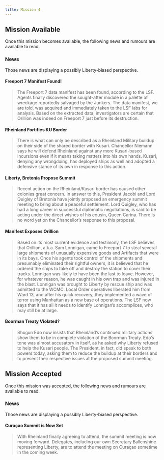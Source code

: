```yaml
---
title: Mission 4
---
```


## Mission Available

Once this mission becomes available, the following news and rumours are available to read.

### News
Those news are displaying a possibly Liberty-biased perspective.

#### Freeport 7 Manifest Found!
> The Freeport 7 data manifest has been found, according to the LSF. Agents finally discovered the sought-after module in a palette of wreckage reportedly salvaged by the Junkers. The data manifest, we are told, was acquired and immediately taken to the LSF labs for analysis. Based on the extracted data, investigators are certain that Orillion was indeed on Freeport 7 just before its destruction.

#### Rheinland Fortifies KU Border
> There is what can only be described as a Rheinland Military buildup on their side of the shared border with Kusari. Chancellor Niemann says he will defend Rheinland against any more Kusari-based incursions even if it means taking matters into his own hands. Kusari, denying any wrongdoing, has deployed ships as well and adopted a defensive stance of its own in response to this action.

#### Liberty, Bretonia Propose Summit
> Recent action on the Rheinland/Kusari border has caused other colonies great concern. In answer to this, President Jacobi and Lord Quigley of Bretonia have jointly proposed an emergency summit meeting to bring about a peaceful settlement. Lord Quigley, who has had a long career in successful diplomatic negotiations, is said to be acting under the direct wishes of his cousin, Queen Carina. There is no word yet on the Chancellor’s response to this proposal.

#### Manifest Exposes Orillion
> Based on its most current evidence and testimony, the LSF believes that Orillion, a.k.a. Sam Lonnigan, came to Freeport 7 to steal several large shipments of unusually expensive goods and Artifacts that were in its bays. Once his agents took control of the shipments and presumably eliminated their rightful owners, it is believed that he ordered the ships to take off and destroy the station to cover their tracks. Lonnigan was likely to have been the last to leave. However, for whatever reason, he was caught in his own trap and was injured in the blast. Lonnigan was brought to Liberty by rescue ship and was admitted to the WCMC. Local Order operatives liberated him from Ward 13, and after his quick recovery, they implemented a wave of terror using Manhattan as a new base of operations. The LSF now says that it has all it needs to identify Lonnigan’s accomplices, who may still be at large.

#### Boorman Treaty Violated?
> Shogun Edo now insists that Rheinland’s continued military actions show them to be in complete violation of the Boorman Treaty. Edo’s tone was almost accusatory in itself, as he asked why Liberty refused to help the Kusari people. The President, in fact, did speak to both powers today, asking them to reduce the buildup at their borders and to present their respective issues at the proposed summit meeting.

## Mission Accepted

Once this mission was accepted, the following news and rumours are available to read.

### News
Those news are displaying a possibly Liberty-biased perspective.

#### Curaçao Summit is Now Set
> With Rheinland finally agreeing to attend, the summit meeting is now moving forward. Delegates, including our own Secretary Ballenshine representing Liberty, are to attend the meeting on Curaçao sometime in the coming week.
